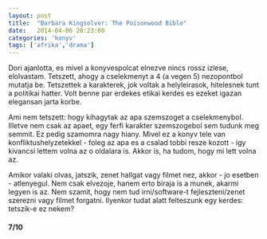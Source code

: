 ```yaml
---
layout: post
title:  "Barbara Kingsolver: The Poisonwood Bible"
date:   2014-04-06 20:23:00
categories: 'konyv'
tags: ['afrika','drama']
---
```


Dori ajanlotta, es mivel a konyvespolcat elnezve nincs rossz izlese, elolvastam. Tetszett, ahogy a cselekmenyt a 4 (a vegen 5) nezopontbol mutatja be. Tetszettek a karakterek, jok voltak a helyleirasok, hitelesnek tunt a politikai hatter. Volt benne par erdekes etikai kerdes es ezeket igazan elegansan jarta korbe.

Ami nem tetszett: hogy kihagytak az apa szemszoget a cselekmenybol. Illetve nem csak az apaet, egy ferfi karakter szemszogebol sem tudunk meg semmit. Ez pedig szamomra nagy hiany. Mivel ez a konyv tele van konfliktushelyzetekkel - foleg az apa es a csalad tobbi resze kozott - igy kivancsi lettem volna az o oldalara is. Akkor is, ha tudom, hogy mi lett volna az.

Amikor valaki olvas, jatszik, zenet hallgat vagy filmet nez, akkor - jo esetben - atlenyegul. Nem csak elvezoje, hanem erto biraja is a munek, akarmi legyen is az. Nem szamit, hogy nem tud irni/software-t fejleszteni/zenet szerezni vagy filmet forgatni. Ilyenkor tudat alatt felteszunk egy kerdes: tetszik-e ez nekem?

<h4>7/10</h4>